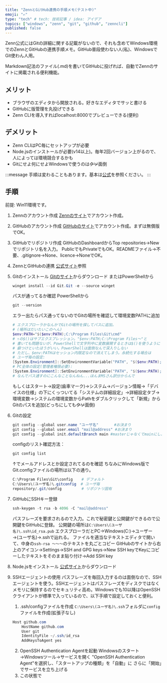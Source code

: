```yaml
---
title: "ZennとGitHub連携の手順メモ(テスト中)"
emoji: "✍️"
type: "tech" # tech: 技術記事 / idea: アイデア
topics: ["windows", "zenn", "git", "github", "zenncli"]
published: false
---
```

Zenn公式にはGitの詳細に関する記載がないので、それも含めてWindows環境でのZennとGitHubの連携手順メモ。GitHub普段使わない人(私)、WindowsでGit使わん人用。

Markdown記法のファイル(.md)を書いてGitHubに投げれば、自動でZennのサイトに掲載される便利機能。
## メリット
- ブラウザのエディタから開放される。好きなエディタでサッと書ける
- GitHubに版管理を丸投げできる
- Zenn CLIを導入すればlocalhost:8000でプレビューできる(便利)
## デメリット
- Zenn CLIはPC毎にセットアップが必要
- Node.jsのインストールが必要(v14以上)。毎年2回バージョン上がるので、人によっては環境競合するかも
- Gitにせよ何にせよWindowsで使うのは~~クソ~~面倒

:::message
手順は変わることもあります。基本は[公式](https://zenn.dev/zenn/articles/connect-to-github)を参照ください。
:::

## 手順
前提: Win11環境です。
1. Zennのアカウント作成
[Zennのサイト](https://zenn.dev/)でアカウント作成。
2. GitHubのアカウント作成
[GitHubのサイト](https://github.co.jp/)でアカウント作成。まずは無償版でOK。
3. GitHubでリポジトリ作成
   GitHubのDashboardからTop repositories→Newでリポジトリ名を入力。
   PublicでもPrivateでもOK。READMEファイル→不要、.gitignore→None、licence→NoneでOK。
4. ZennとGitHubの連携
   [公式サイト](https://zenn.dev/zenn/articles/connect-to-github)参照
5. Gitのインストール
   [Gitのサイト](https://git-scm.com/downloads)からダウンロード
   またはPowerShellから
   ```powershell
   winget install --id Git.Git -e --source winget
   ```
   パスが通ってるか確認
   PowerShellから
   ```powershell
   git --version
   ```
   エラー出たらパス通ってないのでGitの場所を確認して環境変数PATHに追加
   ```powershell
   # エクスプローラかなんかでGitの場所を探してパスに追加。
   # (場所はだいたいこのへん)
   $env:PATH="$($env:PATH);C:\Program Files\Git\cmd"
   # ↑の$()はサブエクスプレッション。"$env:PATH;C:\Program Files～"と
   # 書いても問題ないが、PowerShellで文字列中に変数展開するときは$()を使うように
   # 癖つけといたほうがいい。PowerShellは面倒なんで深入りしない
   # ただし、$env:PATHはセッション内限定なので消えてしまう。永続化する場合は
   # ユーザ毎の設定:
   [System.Environment]::SetEnvironmentVariable("PATH", "$($env:PATH);C:\Program Files\Git\cmd", [System.EnvironmentVariableTarget]::User)
   # PC全体の設定(管理者権限必要):
   [System.Environment]::SetEnvironmentVariable("PATH", "$($env:PATH);C:\Program Files\Git\cmd", [System.EnvironmentVariableTarget]::Machine)
   # なんでパス通すのにこんなことなんねん...ほんまMSさん訳分からんで
   ```
   もしくはスタート→設定(歯車マーク)→システム→バージョン情報→「デバイスの仕様」の下にくっついてる「システムの詳細設定」→詳細設定タブ→環境変数→システムの環境変数からPathをダブルクリックして「新規」からGitのパスを追加(どっちにしても~~クソ~~面倒)
6. Gitの設定
   ```powershell
   git config --global user.name "ユーザ名"       #お決まり
   git config --global user.email "mail@address" #お決まり
   git config --global init.defaultBranch main #masterじゃなくてmainにしようね
   ```
   configのリスト確認方法：
   ```powershell
   git config list
   ```
   ↑でメールアドレスとか設定されてるのを確認
   ちなみにWindows版でGit.configファイルの場所は以下の通り。
   ```powershell
   C:\Program Files\Git\config    # デフォルト
   C:\Users\(ユーザ名)\.gitconfig  # ユーザ毎
   repository/.git/config         # リポジトリ固有
   ```
7. GitHubにSSHキー登録
   ```powershell
   ssh-keygen -t rsa -b 4096 -C "mail@address"
   ```
   パスフレーズを要求されるので入力。これで秘密鍵と公開鍵ができるので公開鍵をGitHubに登録。
   公開鍵の場所は`C:\Users\(ユーザ名)\.ssh\id_rsa.pub`
   エクスプローラだとPC→Windows(C:)→ユーザー→(ユーザ名)→.sshで辿れる。
   ファイルを適当なテキストエディタで開いて、中身の`ssh-rsa ～～～`のテキストを丸ごとコピー
   GitHubのサイトから右上のアイコン→Settings→SSH and GPG keys→New SSH keyでKeyにコピーしたテキストをそのまま貼り付け→Add SSH key

8. Node.jsをインストール
   [公式サイト](https://nodejs.org/)からダウンロード


9. SSHエージェントの使用
   パスフレーズを毎回入力するのは面倒なので、SSHエージェントを使う。SSHエージェントはパスフレーズをディスクではなくメモリに保持するのでセキュリティ高め。Windowsでも10以降はOpenSSHクライアントが標準で入っているので、以下手順で設定しておくと便利。
   1. .ssh/configファイルを作成
      `C:\Users\(ユーザ名)\.ssh`フォルダに`config`ファイルを作成(拡張子なし)
    ```powershell
    Host github.com
        HostName github.com
        User git
        IdentityFile ~/.ssh/id_rsa
        AddKeysToAgent yes
    ```
    2. OpenSSH Authentication Agentを起動
       Windowsのスタート→Windowsツール→サービスを開く
       "OpenSSH Authentication Agent"を選択し、「スタートアップの種類」を「自動」に
       さらに「開始」でサービスを立ち上げる
    3. この状態で
